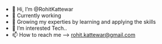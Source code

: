 - 👋 Hi, I’m @RohitKattewar
- 👀 Currently working
- 🌱 Growing my experties by learning and applying the skills 
- 💞️ I’m interested Tech..
- 📫 How to reach me -->  rohit.kattewar@gmail.com

<!---
RohitKattewar/RohitKattewar is a ✨ special ✨ repository because its `README.md` (this file) appears on your GitHub profile.
You can click the Preview link to take a look at your changes.
--->
